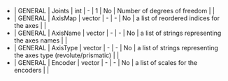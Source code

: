   * | GENERAL     |  Joints         | int            | -     |   1         | No        | Number of degrees of freedom                                        |  |
  * | GENERAL     |  AxisMap        | vector<int>    | -     |   -         | No        | a list of reordered indices for the axes                            |  |
  * | GENERAL     |  AxisName       | vector<string> | -     |   -         | No        | a list of strings representing the axes names                       |  |
  * | GENERAL     |  AxisType       | vector<string> | -     |   -         | No        | a list of strings representing the axes type (revolute/prismatic)   |  |
  * | GENERAL     |  Encoder        | vector<int>    | -     |   -         | No        | a list of scales for the encoders                                   |  |
